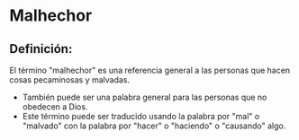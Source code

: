 # Malhechor

## Definición: 

El término "malhechor" es una referencia general a las personas que hacen cosas pecaminosas y malvadas.

* También puede ser una palabra general para las personas que no obedecen a Dios.
* Este término puede ser traducido usando la palabra por "mal" o "malvado" con la palabra por "hacer" o "haciendo" o "causando" algo.

